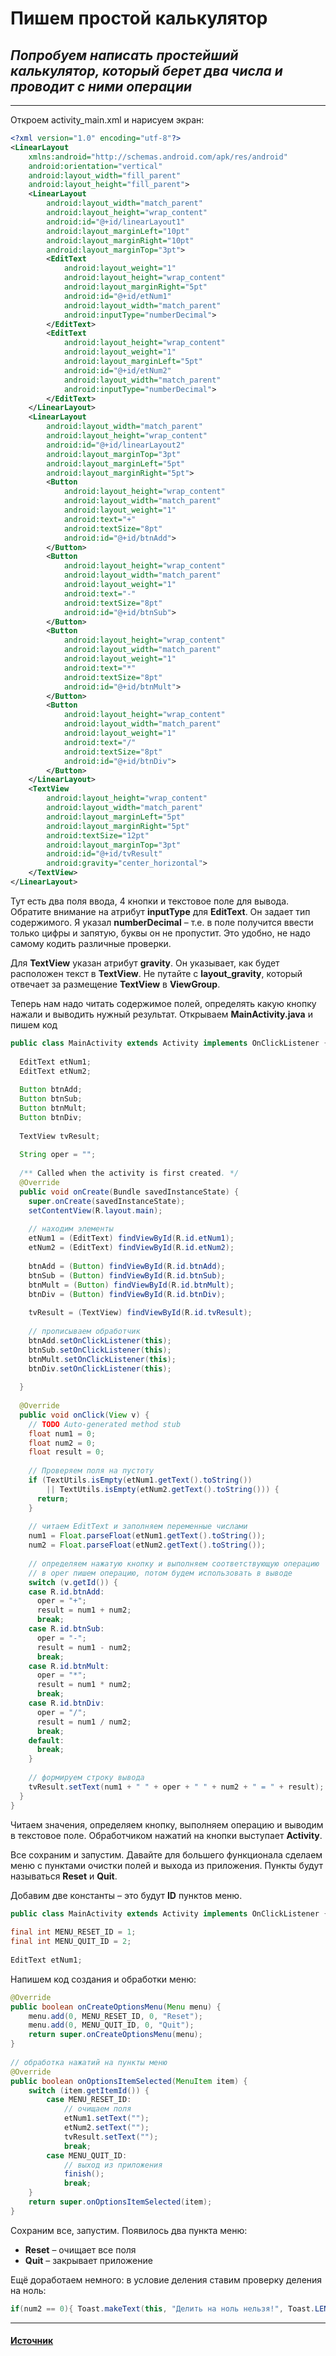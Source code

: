 # Пишем простой калькулятор

## _Попробуем написать простейший калькулятор, который берет два числа и проводит с ними операции_

---

Откроем activity_main.xml и нарисуем экран:

```xml
<?xml version="1.0" encoding="utf-8"?>
<LinearLayout
    xmlns:android="http://schemas.android.com/apk/res/android"
    android:orientation="vertical"
    android:layout_width="fill_parent"
    android:layout_height="fill_parent">
    <LinearLayout
        android:layout_width="match_parent"
        android:layout_height="wrap_content"
        android:id="@+id/linearLayout1"
        android:layout_marginLeft="10pt"
        android:layout_marginRight="10pt"
        android:layout_marginTop="3pt">
        <EditText
            android:layout_weight="1"
            android:layout_height="wrap_content"
            android:layout_marginRight="5pt"
            android:id="@+id/etNum1"
            android:layout_width="match_parent"
            android:inputType="numberDecimal">
        </EditText>
        <EditText
            android:layout_height="wrap_content"
            android:layout_weight="1"
            android:layout_marginLeft="5pt"
            android:id="@+id/etNum2"
            android:layout_width="match_parent"
            android:inputType="numberDecimal">
        </EditText>
    </LinearLayout>
    <LinearLayout
        android:layout_width="match_parent"
        android:layout_height="wrap_content"
        android:id="@+id/linearLayout2"
        android:layout_marginTop="3pt"
        android:layout_marginLeft="5pt"
        android:layout_marginRight="5pt">
        <Button
            android:layout_height="wrap_content"
            android:layout_width="match_parent"
            android:layout_weight="1"
            android:text="+"
            android:textSize="8pt"
            android:id="@+id/btnAdd">
        </Button>
        <Button
            android:layout_height="wrap_content"
            android:layout_width="match_parent"
            android:layout_weight="1"
            android:text="-"
            android:textSize="8pt"
            android:id="@+id/btnSub">
        </Button>
        <Button
            android:layout_height="wrap_content"
            android:layout_width="match_parent"
            android:layout_weight="1"
            android:text="*"
            android:textSize="8pt"
            android:id="@+id/btnMult">
        </Button>
        <Button
            android:layout_height="wrap_content"
            android:layout_width="match_parent"
            android:layout_weight="1"
            android:text="/"
            android:textSize="8pt"
            android:id="@+id/btnDiv">
        </Button>
    </LinearLayout>
    <TextView
        android:layout_height="wrap_content"
        android:layout_width="match_parent"
        android:layout_marginLeft="5pt"
        android:layout_marginRight="5pt"
        android:textSize="12pt"
        android:layout_marginTop="3pt"
        android:id="@+id/tvResult"
        android:gravity="center_horizontal">
    </TextView>
</LinearLayout>
```

Тут есть два поля ввода, 4 кнопки и текстовое поле для вывода. Обратите внимание на атрибут __inputType__ для __EditText__. Он задает тип содержимого. Я указал __numberDecimal__ – т.е. в поле получится ввести только цифры и запятую, буквы он не пропустит. Это удобно, не надо самому кодить различные проверки.

Для __TextView__ указан атрибут __gravity__. Он указывает, как будет расположен текст в __TextView__. Не путайте с __layout_gravity__, который отвечает за размещение __TextView__ в __ViewGroup__.

Теперь нам надо читать содержимое полей, определять какую кнопку нажали и выводить нужный результат. Открываем __MainActivity.java__ и пишем код

```Java
public class MainActivity extends Activity implements OnClickListener {
 
  EditText etNum1;
  EditText etNum2;
 
  Button btnAdd;
  Button btnSub;
  Button btnMult;
  Button btnDiv;
 
  TextView tvResult;
 
  String oper = "";
 
  /** Called when the activity is first created. */
  @Override
  public void onCreate(Bundle savedInstanceState) {
    super.onCreate(savedInstanceState);
    setContentView(R.layout.main);
 
    // находим элементы
    etNum1 = (EditText) findViewById(R.id.etNum1);
    etNum2 = (EditText) findViewById(R.id.etNum2);
 
    btnAdd = (Button) findViewById(R.id.btnAdd);
    btnSub = (Button) findViewById(R.id.btnSub);
    btnMult = (Button) findViewById(R.id.btnMult);
    btnDiv = (Button) findViewById(R.id.btnDiv);
 
    tvResult = (TextView) findViewById(R.id.tvResult);
 
    // прописываем обработчик
    btnAdd.setOnClickListener(this);
    btnSub.setOnClickListener(this);
    btnMult.setOnClickListener(this);
    btnDiv.setOnClickListener(this);
 
  }
 
  @Override
  public void onClick(View v) {
    // TODO Auto-generated method stub
    float num1 = 0;
    float num2 = 0;
    float result = 0;
 
    // Проверяем поля на пустоту
    if (TextUtils.isEmpty(etNum1.getText().toString())
        || TextUtils.isEmpty(etNum2.getText().toString())) {
      return;
    }
 
    // читаем EditText и заполняем переменные числами
    num1 = Float.parseFloat(etNum1.getText().toString());
    num2 = Float.parseFloat(etNum2.getText().toString());
 
    // определяем нажатую кнопку и выполняем соответствующую операцию
    // в oper пишем операцию, потом будем использовать в выводе
    switch (v.getId()) {
    case R.id.btnAdd:
      oper = "+";
      result = num1 + num2;
      break;
    case R.id.btnSub:
      oper = "-";
      result = num1 - num2;
      break;
    case R.id.btnMult:
      oper = "*";
      result = num1 * num2;
      break;
    case R.id.btnDiv:
      oper = "/";
      result = num1 / num2;
      break;
    default:
      break;
    }
 
    // формируем строку вывода
    tvResult.setText(num1 + " " + oper + " " + num2 + " = " + result);
  }
}
```

Читаем значения, определяем кнопку, выполняем операцию и выводим в текстовое поле. Обработчиком нажатий на кнопки выступает __Activity__.

Все сохраним и запустим.
Давайте для большего функционала сделаем меню с пунктами очистки полей и выхода из приложения. Пункты будут называться __Reset__ и __Quit__.

Добавим две константы – это будут __ID__ пунктов меню.

```Java
public class MainActivity extends Activity implements OnClickListener {
 
final int MENU_RESET_ID = 1;
final int MENU_QUIT_ID = 2;
 
EditText etNum1;
```

Напишем код создания и обработки меню:

```Java
@Override
public boolean onCreateOptionsMenu(Menu menu) {
    menu.add(0, MENU_RESET_ID, 0, "Reset");
    menu.add(0, MENU_QUIT_ID, 0, "Quit");
    return super.onCreateOptionsMenu(menu);
}
 
// обработка нажатий на пункты меню
@Override
public boolean onOptionsItemSelected(MenuItem item) {
    switch (item.getItemId()) {
        case MENU_RESET_ID:
            // очищаем поля
            etNum1.setText("");
            etNum2.setText("");
            tvResult.setText("");
            break;
        case MENU_QUIT_ID:
            // выход из приложения
            finish();
            break;
    }
    return super.onOptionsItemSelected(item);
}
```

Сохраним все, запустим. Появилось два пункта меню:
- __Reset__ – очищает все поля
- __Quit__ – закрывает приложение

Ещё доработаем немного: в условие деления ставим проверку деления на ноль:

```Java
if(num2 == 0){ Toast.makeText(this, "Делить на ноль нельзя!", Toast.LENGTH_LONG).show(); return; }
```

---

#### [Источник](https://startandroid.ru/ru/uroki/vse-uroki-spiskom/54-urok-19-pishem-prostoj-kalkuljator.html)